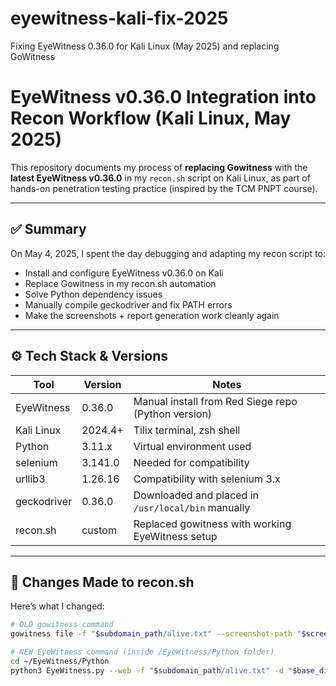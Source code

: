 # eyewitness-kali-fix-2025
Fixing EyeWitness 0.36.0 for Kali Linux (May 2025) and replacing GoWitness

# EyeWitness v0.36.0 Integration into Recon Workflow (Kali Linux, May 2025)

This repository documents my process of **replacing Gowitness** with the **latest EyeWitness v0.36.0** in my `recon.sh` script on Kali Linux, as part of hands-on penetration testing practice (inspired by the TCM PNPT course).

---

## ✅ Summary

On May 4, 2025, I spent the day debugging and adapting my recon script to:

- Install and configure EyeWitness v0.36.0 on Kali
- Replace Gowitness in my recon.sh automation
- Solve Python dependency issues
- Manually compile geckodriver and fix PATH errors
- Make the screenshots + report generation work cleanly again

---

## ⚙️ Tech Stack & Versions

| Tool             | Version     | Notes |
|------------------|-------------|-------|
| EyeWitness       | 0.36.0      | Manual install from Red Siege repo (Python version) |
| Kali Linux       | 2024.4+     | Tilix terminal, zsh shell |
| Python           | 3.11.x      | Virtual environment used |
| selenium         | 3.141.0     | Needed for compatibility |
| urllib3          | 1.26.16     | Compatibility with selenium 3.x |
| geckodriver      | 0.36.0      | Downloaded and placed in `/usr/local/bin` manually |
| recon.sh         | custom      | Replaced gowitness with working EyeWitness setup |

---

## 🔁 Changes Made to recon.sh

Here’s what I changed:

```bash
# OLD gowitness command
gowitness file -f "$subdomain_path/alive.txt" --screenshot-path "$screenshot_path"

# NEW EyeWitness command (inside /EyeWitness/Python folder)
cd ~/EyeWitness/Python
python3 EyeWitness.py --web -f "$subdomain_path/alive.txt" -d "$base_dir/output"
